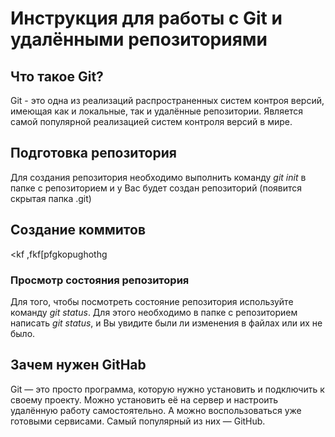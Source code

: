 # Инструкция для работы с Git и удалёнными репозиториями

## Что такое Git?
Git - это одна из реализаций распространенных систем контроя версий, имеющая как и локальные, так и удалённые 
репозитории. Является самой популярной реализацией систем контроля версий в мире.
## Подготовка репозитория
Для создания репозитория необходимо выполнить команду *git init* в папке с репозиторием и у Вас будет создан 
репозиторий (появится скрытая папка .git)

## Создание коммитов

<kf ,fkf[pfgkopughothg

### Просмотр состояния репозитория 
Для того, чтобы посмотреть состояние репозитория используйте команду *git status*. Для этого необходимо в папке 
с репозиторием написать *git status*, и Вы увидите были ли изменения в файлах или их не было.

## Зачем нужен GitHab
Git — это просто программа, которую нужно установить и подключить к своему проекту. 
Можно установить её на сервер и настроить удалённую работу самостоятельно. 
А можно воспользоваться уже готовыми сервисами. Самый популярный из них — GitHub.
